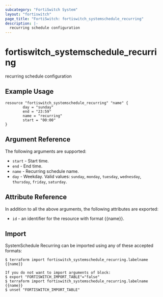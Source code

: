```yaml
---
subcategory: "FortiSwitch System"
layout: "fortiswitch"
page_title: "FortiSwitch: fortiswitch_systemschedule_recurring"
description: |-
  recurring schedule configuration
---
```


# fortiswitch_systemschedule_recurring
recurring schedule configuration

## Example Usage

```hcl
resource "fortiswitch_systemschedule_recurring" "name" {
        day = "sunday"
        end = "23:59"
        name = "recurring"
        start = "00:00"
}
```

## Argument Reference

The following arguments are supported:

* `start` - Start time.
* `end` - End time.
* `name` - Recurring schedule name.
* `day` - Weekday. Valid values: `sunday`, `monday`, `tuesday`, `wednesday`, `thursday`, `friday`, `saturday`.


## Attribute Reference

In addition to all the above arguments, the following attributes are exported:
* `id` - an identifier for the resource with format {{name}}.

## Import

SystemSchedule Recurring can be imported using any of these accepted formats:
```
$ terraform import fortiswitch_systemschedule_recurring.labelname {{name}}

If you do not want to import arguments of block:
$ export "FORTISWITCH_IMPORT_TABLE"="false"
$ terraform import fortiswitch_systemschedule_recurring.labelname {{name}}
$ unset "FORTISWITCH_IMPORT_TABLE"
```

